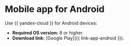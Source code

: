 # Mobile app for Android

Use {{ yandex-cloud }} for Android devices:

* **Required OS version:** 8 or higher.
* **Download link:** [Google Play]({{ link-app-android }}).


